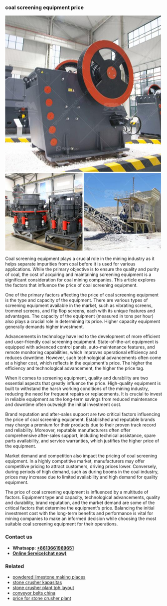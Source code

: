 <h3>coal screening equipment price</h3><img src='1702260110.jpg' alt=''><p>Coal screening equipment plays a crucial role in the mining industry as it helps separate impurities from coal before it is used for various applications. While the primary objective is to ensure the quality and purity of coal, the cost of acquiring and maintaining screening equipment is a significant consideration for coal mining companies. This article explores the factors that influence the price of coal screening equipment.</p><p>One of the primary factors affecting the price of coal screening equipment is the type and capacity of the equipment. There are various types of screening equipment available in the market, such as vibrating screens, trommel screens, and flip flop screens, each with its unique features and advantages. The capacity of the equipment (measured in tons per hour) also plays a crucial role in determining its price. Higher capacity equipment generally demands higher investment.</p><p>Advancements in technology have led to the development of more efficient and user-friendly coal screening equipment. State-of-the-art equipment is equipped with advanced control panels, auto-maintenance features, and remote monitoring capabilities, which improves operational efficiency and reduces downtime. However, such technological advancements often come at a higher cost, which reflects in the equipment's price. The higher the efficiency and technological advancement, the higher the price tag.</p><p>When it comes to screening equipment, quality and durability are two essential aspects that greatly influence the price. High-quality equipment is built to withstand the harsh working conditions of the mining industry, reducing the need for frequent repairs or replacements. It is crucial to invest in reliable equipment as the long-term savings from reduced maintenance and downtime often outweigh the initial investment cost.</p><p>Brand reputation and after-sales support are two critical factors influencing the price of coal screening equipment. Established and reputable brands may charge a premium for their products due to their proven track record and reliability. Moreover, reputable manufacturers often offer comprehensive after-sales support, including technical assistance, spare parts availability, and service warranties, which justifies the higher price of the equipment.</p><p>Market demand and competition also impact the pricing of coal screening equipment. In a highly competitive market, manufacturers may offer competitive pricing to attract customers, driving prices lower. Conversely, during periods of high demand, such as during booms in the coal industry, prices may increase due to limited availability and high demand for quality equipment.</p><p>The price of coal screening equipment is influenced by a multitude of factors. Equipment type and capacity, technological advancements, quality and durability, brand reputation, and the market demand are some of the critical factors that determine the equipment's price. Balancing the initial investment cost with the long-term benefits and performance is vital for mining companies to make an informed decision while choosing the most suitable coal screening equipment for their operations.</p><h3>Contact us</h3><ul><li><strong>Whatsapp:&nbsp;<a href="https://wa.me/8613661969651">+8613661969651</a></strong></li><li><a href="https://swt.shibang-china.com/?git&amp;zhl&amp;coal screening equipment price"><strong>Online Service(chat now)</strong></a></li></ul><h3>Related</h3><ul><li><a href='powdered limestone making places.md'>powdered limestone making places</a></li><li><a href='stone crusher kapasitas.md'>stone crusher kapasitas</a></li><li><a href='stone crusher plant tph layout.md'>stone crusher plant tph layout</a></li><li><a href='conveyor belts china.md'>conveyor belts china</a></li><li><a href='price for stone crusher plant.md'>price for stone crusher plant</a></li></ul>